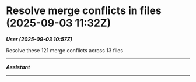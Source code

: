 <!-- Generated by SpecStory -->

# Resolve merge conflicts in files (2025-09-03 11:32Z)

_**User (2025-09-03 10:57Z)**_

Resolve these 121 merge conflicts across 13 files

---

_**Assistant**_



---

